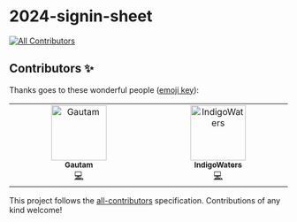 # 2024-signin-sheet
<!-- ALL-CONTRIBUTORS-BADGE:START - Do not remove or modify this section -->
[![All Contributors](https://img.shields.io/badge/all_contributors-2-orange.svg?style=flat-square)](#contributors-)
<!-- ALL-CONTRIBUTORS-BADGE:END -->
## Contributors ✨

Thanks goes to these wonderful people ([emoji key](https://allcontributors.org/docs/en/emoji-key)):

<!-- ALL-CONTRIBUTORS-LIST:START - Do not remove or modify this section -->
<!-- prettier-ignore-start -->
<!-- markdownlint-disable -->
<table>
  <tbody>
    <tr>
      <td align="center" valign="top" width="14.28%"><a href="http://gautamk.com"><img src="https://avatars.githubusercontent.com/u/773293?v=4?s=100" width="100px;" alt="Gautam"/><br /><sub><b>Gautam</b></sub></a><br /><a href="https://github.com/uwb-css-bootup/2024-signin-sheet/commits?author=gautamk" title="Code">💻</a></td>
      <td align="center" valign="top" width="14.28%"><a href="https://github.com/IndigoWaters"><img src="https://avatars.githubusercontent.com/u/182178146?v=4?s=100" width="100px;" alt="IndigoWaters"/><br /><sub><b>IndigoWaters</b></sub></a><br /><a href="https://github.com/uwb-css-bootup/2024-signin-sheet/commits?author=IndigoWaters" title="Code">💻</a></td>
    </tr>
  </tbody>
</table>

<!-- markdownlint-restore -->
<!-- prettier-ignore-end -->

<!-- ALL-CONTRIBUTORS-LIST:END -->

This project follows the [all-contributors](https://github.com/all-contributors/all-contributors) specification. Contributions of any kind welcome!
